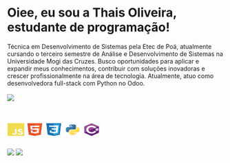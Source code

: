 # Oiee, eu sou a Thais Oliveira, estudante de programação!
Técnica em Desenvolvimento de Sistemas pela Etec de Poá, atualmente cursando o terceiro semestre de Análise e Desenvolvimento de Sistemas na Universidade Mogi das Cruzes. Busco oportunidades para aplicar e expandir meus conhecimentos, contribuir com soluções inovadoras e crescer profissionalmente na área de tecnologia. Atualmente, atuo como desenvolvedora full-stack com Python no Odoo.
<br>
<br>
<img height="170em" src="https://github-readme-stats.vercel.app/api/top-langs/?username=thaispoliveira&layout=compact&langs_count=7&theme=dracula">
<div style="display: inline_block"><br>
  <div style="display: inline_block"><br>
  <img align="center" alt="thais-Js" height="30" width="40" src="https://raw.githubusercontent.com/devicons/devicon/master/icons/javascript/javascript-plain.svg">
  <img align="center" alt="thais-HTML" height="30" width="40" src="https://raw.githubusercontent.com/devicons/devicon/master/icons/html5/html5-original.svg">
  <img align="center" alt="thais-CSS" height="30" width="40" src="https://raw.githubusercontent.com/devicons/devicon/master/icons/css3/css3-original.svg">
  <img align="center" alt="thais-Python" height="30" width="40" src="https://raw.githubusercontent.com/devicons/devicon/master/icons/python/python-original.svg">
  <img align="center" alt="thais-Csharp" height="30" width="40" src="https://raw.githubusercontent.com/devicons/devicon/master/icons/csharp/csharp-original.svg">
</div>

##
 
<div> 
  <a href = "thaispoliveira07@gmail.com"><img src="https://img.shields.io/badge/-Gmail-%23333?style=for-the-badge&logo=gmail&logoColor=white" target="_blank"></a>
  <a href="www.linkedin.com/in/thais-oliveira-458533272" target="_blank"><img src="https://img.shields.io/badge/-LinkedIn-%230077B5?style=for-the-badge&logo=linkedin&logoColor=white" target="_blank"></a> 
  
</div>

